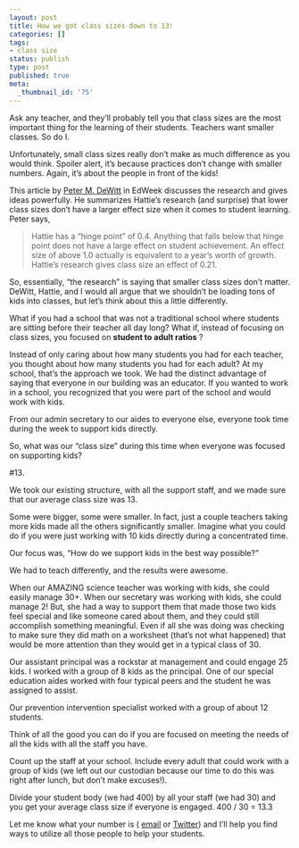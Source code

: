 ```yaml
---
layout: post
title: How we got class sizes down to 13!
categories: []
tags:
- class size
status: publish
type: post
published: true
meta:
  _thumbnail_id: '75'
---
```


Ask any teacher, and they’ll probably tell you that class sizes are the most important thing for the learning of their students. Teachers want smaller classes. So do I.


Unfortunately, small class sizes really don’t make as much difference as you would think. Spoiler alert, it’s because practices don’t change with smaller numbers. Again, it’s about the people in front of the kids!


This article by 
[Peter M. DeWitt](http://blogs.edweek.org/edweek/finding_common_ground/2013/10/does_class_size_matter.html) in EdWeek discusses the research and gives ideas powerfully. He summarizes Hattie’s research (and surprise) that lower class sizes don’t have a larger effect size when it comes to student learning. Peter says,


>Hattie has a “hinge point” of 0.4. Anything that falls below that hinge point does not have a large effect on student achievement. An effect size of above 1.0 actually is equivalent to a year’s worth of growth. Hattie’s research gives class size an effect of 0.21.



So, essentially, “the research” is saying that smaller class sizes don’t matter. DeWitt, Hattie, and I would all argue that we shouldn’t be loading tons of kids into classes, but let’s think about this a little differently.


What if you had a school that was not a traditional school where students are sitting before their teacher all day long? What if, instead of focusing on class sizes, you focused on 
**student to adult ratios**
?


Instead of only caring about how many students you had for each teacher, you thought about how many students you had for each adult? At my school, that’s the approach we took. We had the distinct advantage of saying that everyone in our building was an educator. If you wanted to work in a school, you recognized that you were part of the school and would work with kids.


From our admin secretary to our aides to everyone else, everyone took time during the week to support kids directly.


So, what was our “class size” during this time when everyone was focused on supporting kids?


#13.



We took our existing structure, with all the support staff, and we made sure that our average class size was 13.


Some were bigger, some were smaller. In fact, just a couple teachers taking more kids made all the others significantly smaller. Imagine what you could do if you were just working with 10 kids directly during a concentrated time.


Our focus was, “How do we support kids in the best way possible?”


We had to teach differently, and the results were awesome.

When our AMAZING science teacher was working with kids, she could easily manage 30+. When our secretary was working with kids, she could manage 2! But, she had a way to support them that made those two kids feel special and like someone cared about them, and they could still accomplish something meaningful. Even if all she was doing was checking to make sure they did math on a worksheet (that’s not what happened) that would be more attention than they would get in a typical class of 30.


Our assistant principal was a rockstar at management and could engage 25 kids. I worked with a group of 8 kids as the principal. One of our special education aides worked with four typical peers and the student he was assigned to assist.


Our prevention intervention specialist worked with a group of about 12 students.


Think of all the good you can do if you are focused on meeting the needs of all the kids with all the staff you have.


Count up the staff at your school. Include every adult that could work with a group of kids (we left out our custodian because our time to do this was right after lunch, but don’t make excuses!).


Divide your student body (we had 400) by all your staff (we had 30) and you get your average class size if everyone is engaged. 400 / 30 = 13.3


Let me know what your number is (
[email](mailto:jethro@paperlessprincipal.com) or 
[Twitter](http://twitter.com/jethrojones)) and I’ll help you find ways to utilize all those people to help your students.
